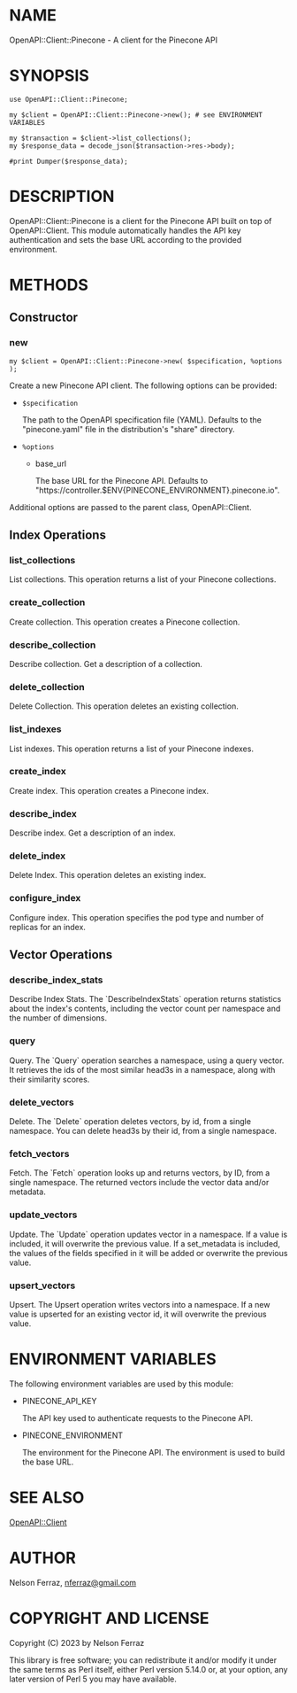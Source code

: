 # NAME

OpenAPI::Client::Pinecone - A client for the Pinecone API

# SYNOPSIS

    use OpenAPI::Client::Pinecone;

    my $client = OpenAPI::Client::Pinecone->new(); # see ENVIRONMENT VARIABLES

    my $transaction = $client->list_collections();
    my $response_data = decode_json($transaction->res->body);

    #print Dumper($response_data);

# DESCRIPTION

OpenAPI::Client::Pinecone is a client for the Pinecone API built on
top of OpenAPI::Client. This module automatically handles the API
key authentication and sets the base URL according to the provided
environment.

# METHODS

## Constructor

### new

    my $client = OpenAPI::Client::Pinecone->new( $specification, %options );

Create a new Pinecone API client. The following options can be provided:

- `$specification`

    The path to the OpenAPI specification file (YAML). Defaults to the
    "pinecone.yaml" file in the distribution's "share" directory.

- `%options`
    - base\_url

        The base URL for the Pinecone API. Defaults to
        "https://controller.$ENV{PINECONE\_ENVIRONMENT}.pinecone.io".

Additional options are passed to the parent class, OpenAPI::Client.

## Index Operations

### list\_collections

List collections. This operation returns a list of your Pinecone
collections.

### create\_collection

Create collection. This operation creates a Pinecone collection.

### describe\_collection

Describe collection. Get a description of a collection.

### delete\_collection

Delete Collection. This operation deletes an existing collection.

### list\_indexes

List indexes. This operation returns a list of your Pinecone indexes.

### create\_index

Create index. This operation creates a Pinecone index.

### describe\_index

Describe index. Get a description of an index.

### delete\_index

Delete Index. This operation deletes an existing index.

### configure\_index

Configure index. This operation specifies the pod type and number of
replicas for an index.

## Vector Operations

### describe\_index\_stats

Describe Index Stats. The \`DescribeIndexStats\` operation returns
statistics about the index's contents, including the vector count per
namespace and the number of dimensions.

### query

Query. The \`Query\` operation searches a namespace, using a query
vector. It retrieves the ids of the most similar head3s in a namespace,
along with their similarity scores.

### delete\_vectors

Delete. The \`Delete\` operation deletes vectors, by id, from a single
namespace. You can delete head3s by their id, from a single namespace.

### fetch\_vectors

Fetch. The \`Fetch\` operation looks up and returns vectors, by ID,
from a single namespace. The returned vectors include the vector data
and/or metadata.

### update\_vectors

Update. The \`Update\` operation updates vector in a namespace. If a value
is included, it will overwrite the previous value. If a set\_metadata
is included, the values of the fields specified in it will be added or
overwrite the previous value.

### upsert\_vectors

Upsert. The Upsert operation writes vectors into a namespace. If a
new value is upserted for an existing vector id, it will overwrite the
previous value.

# ENVIRONMENT VARIABLES

The following environment variables are used by this module:

- PINECONE\_API\_KEY

    The API key used to authenticate requests to the Pinecone API.

- PINECONE\_ENVIRONMENT

    The environment for the Pinecone API. The environment is used to build the base URL.

# SEE ALSO

[OpenAPI::Client](https://metacpan.org/pod/OpenAPI%3A%3AClient)

# AUTHOR

Nelson Ferraz, <nferraz@gmail.com>

# COPYRIGHT AND LICENSE

Copyright (C) 2023 by Nelson Ferraz

This library is free software; you can redistribute it and/or modify
it under the same terms as Perl itself, either Perl version 5.14.0 or,
at your option, any later version of Perl 5 you may have available.
